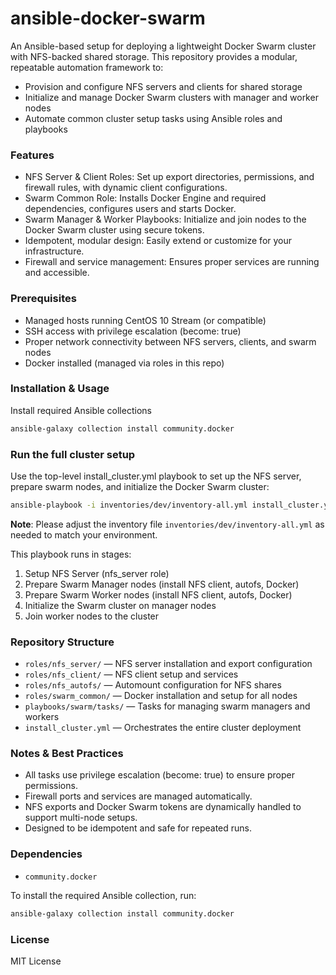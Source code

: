 # ansible-docker-swarm
An Ansible-based setup for deploying a lightweight Docker Swarm cluster with NFS-backed shared storage.
This repository provides a modular, repeatable automation framework to:
- Provision and configure NFS servers and clients for shared storage
- Initialize and manage Docker Swarm clusters with manager and worker nodes
- Automate common cluster setup tasks using Ansible roles and playbooks

### Features
- NFS Server & Client Roles: Set up export directories, permissions, and firewall rules, with dynamic client configurations.
- Swarm Common Role: Installs Docker Engine and required dependencies, configures users and starts Docker.
- Swarm Manager & Worker Playbooks: Initialize and join nodes to the Docker Swarm cluster using secure tokens.
- Idempotent, modular design: Easily extend or customize for your infrastructure.
- Firewall and service management: Ensures proper services are running and accessible.


### Prerequisites
- Managed hosts running CentOS 10 Stream (or compatible)
- SSH access with privilege escalation (become: true)
- Proper network connectivity between NFS servers, clients, and swarm nodes
- Docker installed (managed via roles in this repo)


### Installation & Usage
Install required Ansible collections
```bash
ansible-galaxy collection install community.docker
```

### Run the full cluster setup
Use the top-level install_cluster.yml playbook to set up the NFS server, prepare swarm nodes, and initialize the Docker Swarm cluster:
```bash
ansible-playbook -i inventories/dev/inventory-all.yml install_cluster.yml --become
```
**Note**:
Please adjust the inventory file `inventories/dev/inventory-all.yml` as needed to match your environment.


This playbook runs in stages:
1. Setup NFS Server (nfs_server role)
2. Prepare Swarm Manager nodes (install NFS client, autofs, Docker)
3. Prepare Swarm Worker nodes (install NFS client, autofs, Docker)
4. Initialize the Swarm cluster on manager nodes
5. Join worker nodes to the cluster

### Repository Structure
- `roles/nfs_server/` — NFS server installation and export configuration
- `roles/nfs_client/` — NFS client setup and services
- `roles/nfs_autofs/` — Automount configuration for NFS shares
- `roles/swarm_common/` — Docker installation and setup for all nodes
- `playbooks/swarm/tasks/` — Tasks for managing swarm managers and workers
- `install_cluster.yml` — Orchestrates the entire cluster deployment

### Notes & Best Practices
- All tasks use privilege escalation (become: true) to ensure proper permissions.
- Firewall ports and services are managed automatically.
- NFS exports and Docker Swarm tokens are dynamically handled to support multi-node setups.
- Designed to be idempotent and safe for repeated runs.

### Dependencies
- `community.docker`

To install the required Ansible collection, run:

```bash
ansible-galaxy collection install community.docker
```

### License
MIT License